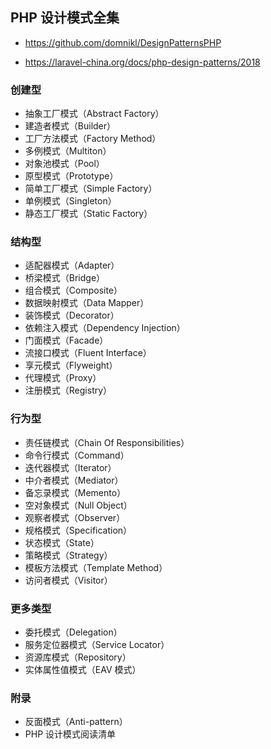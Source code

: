 ## PHP 设计模式全集
* https://github.com/domnikl/DesignPatternsPHP

* https://laravel-china.org/docs/php-design-patterns/2018


### 创建型
* 抽象工厂模式（Abstract Factory） 
* 建造者模式（Builder） 
* 工厂方法模式（Factory Method） 
* 多例模式（Multiton） 
* 对象池模式（Pool） 
* 原型模式（Prototype） 
* 简单工厂模式（Simple Factory） 
* 单例模式（Singleton） 
* 静态工厂模式（Static Factory） 


### 结构型
* 适配器模式（Adapter） 
* 桥梁模式（Bridge） 
* 组合模式（Composite） 
* 数据映射模式（Data Mapper） 
* 装饰模式（Decorator） 
* 依赖注入模式（Dependency Injection） 
* 门面模式（Facade） 
* 流接口模式（Fluent Interface） 
* 享元模式（Flyweight） 
* 代理模式（Proxy） 
* 注册模式（Registry） 


### 行为型
* 责任链模式（Chain Of Responsibilities） 
* 命令行模式（Command） 
* 迭代器模式（Iterator） 
* 中介者模式（Mediator） 
* 备忘录模式（Memento） 
* 空对象模式（Null Object） 
* 观察者模式（Observer） 
* 规格模式（Specification） 
* 状态模式（State） 
* 策略模式（Strategy） 
* 模板方法模式（Template Method） 
* 访问者模式（Visitor） 


### 更多类型
* 委托模式（Delegation） 
* 服务定位器模式（Service Locator） 
* 资源库模式（Repository） 
* 实体属性值模式（EAV 模式） 


### 附录
* 反面模式（Anti-pattern）
* PHP 设计模式阅读清单
